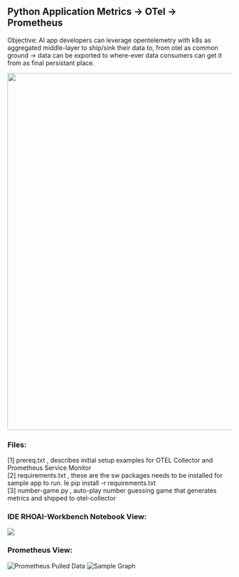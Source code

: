 ## Python Application Metrics -> OTel -> Prometheus

Objective: AI app developers can leverage opentelemetry with k8s as aggregated middle-layer to ship/sink their data to, from otel as common ground -> data can be exported to where-ever data consumers can get it from as final persistant place.

<div align="center">
    <img src="https://raw.githubusercontent.com/tme-osx/Telco-ObX/refs/heads/main/python/images/arch.png" width="800"/>
</div>

### Files:

[1] prereq.txt , describes initial setup examples for OTEL Collector and Prometheus Service Monitor <br>
[2] requirements.txt , these are the sw packages needs to be installed for sample app to run. Ie pip install -r requirements.txt <br>
[3] number-game.py , auto-play number guessing game that generates metrics and shipped to otel-collector <br>

### IDE RHOAI-Workbench Notebook View:

![](https://raw.githubusercontent.com/tme-osx/Telco-ObX/refs/heads/main/python/images/notebook.png)

### Prometheus View:

![Prometheus Pulled Data](https://raw.githubusercontent.com/tme-osx/Telco-ObX/refs/heads/main/python/images/prometheus_pulled_metrics.png)
![Sample Graph](https://raw.githubusercontent.com/tme-osx/Telco-ObX/refs/heads/main/python/images/figure2.png)




